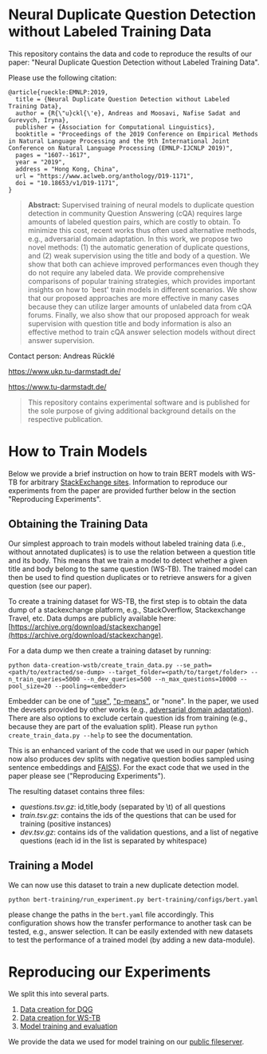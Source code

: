# Neural Duplicate Question Detection without Labeled Training Data

This repository contains the data and code to reproduce the results of our paper: 
"Neural Duplicate Question Detection without Labeled Training Data".

Please use the following citation:

```
@article{rueckle:EMNLP:2019,
  title = {Neural Duplicate Question Detection without Labeled Training Data},
  author = {R{\"u}ckl{\'e}, Andreas and Moosavi, Nafise Sadat and Gurevych, Iryna},
  publisher = {Association for Computational Linguistics},
  booktitle = "Proceedings of the 2019 Conference on Empirical Methods in Natural Language Processing and the 9th International Joint Conference on Natural Language Processing (EMNLP-IJCNLP 2019)",
  pages = "1607--1617",
  year = "2019",
  address = "Hong Kong, China",
  url = "https://www.aclweb.org/anthology/D19-1171",
  doi = "10.18653/v1/D19-1171",
}
```

> **Abstract:** Supervised training of neural models to duplicate question detection in community Question Answering (cQA) requires large amounts of labeled question pairs, which are costly to obtain. To minimize this cost, recent works thus often used alternative methods, e.g., adversarial domain adaptation. In this work, we propose two novel methods: (1) the automatic generation of duplicate questions, and (2) weak supervision using the title and body of a question. We show that both can achieve improved performances even though they do not require any labeled data. We provide comprehensive comparisons of popular training strategies, which provides important insights on how to `best' train models in different scenarios. We show that our proposed approaches are more effective in many cases because they can utilize larger amounts of unlabeled data from cQA forums. Finally, we also show that our proposed approach for weak supervision with question title and body information is also an effective method to train cQA answer selection models without direct answer supervision.




Contact person: Andreas Rücklé

https://www.ukp.tu-darmstadt.de/

https://www.tu-darmstadt.de/


> This repository contains experimental software and is published for the sole purpose of giving additional background details on the respective publication. 

# How to Train Models

Below we provide a brief instruction on how to train BERT models with WS-TB for arbitrary [StackExchange sites](https://https://stackexchange.com/sites).
Information to reproduce our experiments from the paper are provided further below in the section "Reproducing Experiments".

## Obtaining the Training Data

Our simplest approach to train models without labeled training data (i.e., without annotated duplicates) is to use the relation between a question title and its body. This means that we train a model to detect whether a given title and body belong to the same question (WS-TB). The trained model can then be used to find question duplicates or to retrieve answers for a given question (see our paper).

To create a training dataset for WS-TB, the first step is to obtain the data dump of a stackexchange platform, e.g., StackOverflow, Stackexchange Travel, etc. Data dumps are publicly available here: [https://archive.org/download/stackexchange](https://archive.org/download/stackexchange).

For a data dump we then create a training dataset by running:

```
python data-creation-wstb/create_train_data.py --se_path=<path/to/extracted/se-dump> --target_folder=<path/to/target/folder> --n_train_queries=5000 --n_dev_queries=500 --n_max_questions=10000 --pool_size=20 --pooling=<embedder>
```

Embedder can be one of ["use"](https://tfhub.dev/google/universal-sentence-encoder/3), ["p-means"](https://github.com/UKPLab/arxiv2018-xling-sentence-embeddings), or "none". In the paper, we used the devsets provided by other works (e.g., [adversarial domain adaptation](https://github.com/darsh10/qra_code)). There are also options to exclude certain question ids from training (e.g., because they are part of the evaluation split). Please run ```python create_train_data.py --help``` to see the documentation.

This is an enhanced variant of the code that we used in our paper (which now also produces dev splits with negative question bodies sampled using sentence embeddings and [FAISS](https://github.com/facebookresearch/faiss)). For the exact code that we used in the paper please see ("Reproducing Experiments").

The resulting dataset contains three files:

 * _questions.tsv.gz_: id,title,body (separated by \t) of all questions
 * _train.tsv.gz_: contains the ids of the questions that can be used for training (positive instances)
 * _dev.tsv.gz_: contains ids of the validation questions, and a list of negative questions (each id in the list is separated by whitespace)


## Training a Model

We can now use this dataset to train a new duplicate detection model.

```
python bert-training/run_experiment.py bert-training/configs/bert.yaml
```

please change the paths in the ```bert.yaml``` file accordingly. 
This configuration shows how the transfer performance to another task can be tested, e.g., answer selection. 
It can be easily extended with new datasets to test the performance of a trained model (by adding a new data-module).


# Reproducing our Experiments

We split this into several parts.

 1. [Data creation for DQG](./reproducing/readme-datacreation-dqg.md)
 2. [Data creation for WS-TB](./reproducing/readme-datacreation-ws-tb.md)
 3. [Model training and evaluation](./reproducing/readme-training.md)

We provide the data we used for model training on our [public fileserver](https://public.ukp.informatik.tu-darmstadt.de/emnlp2019-duplicate_question_detection/). 
